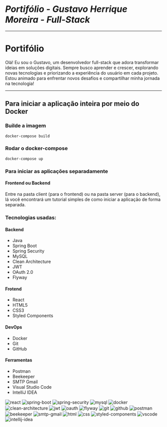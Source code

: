 # **_Portifólio - Gustavo Herrique Moreira - Full-Stack_**

---

<h1>Portifólio</h1>

Olá! Eu sou o Gustavo, um desenvolvedor full-stack que adora transformar ideias em soluções digitais. Sempre busco aprender e crescer, explorando novas tecnologias e priorizando a experiência do usuário em cada projeto. Estou animado para enfrentar novos desafios e compartilhar minha jornada na tecnologia!

---

## Para iniciar a aplicação inteira por meio do Docker

### Builde a imagem

```
docker-compose build
```

### Rodar o **docker-compose**

```
docker-compose up
```

### Para iniciar as aplicações separadamente

#### **Frontend ou Backend**

Entre na pasta client (para o frontend) ou na pasta server (para o backend), lá você encontrará um tutorial simples de como iniciar a aplicação de forma separada.

### Tecnologias usadas:

#### Backend

- Java
- Spring Boot
- Spring Security
- MySQL
- Clean Architecture
- JWT
- OAuth 2.0
- Flyway

#### Frotend

- React
- HTML5
- CSS3
- Styled Components

#### DevOps

- Docker
- Git
- GitHub

#### Ferramentas

- Postman
- Beekeeper
- SMTP Gmail
- Visual Studio Code
- IntelliJ IDEA

<div style="display: inline_block;>
    <img align="center" alt="java" src="https://img.shields.io/badge/Java-ED8B00?style=for-the-badge&logo=openjdk&logoColor=white"/>
    <img align="center" alt="react" src="https://img.shields.io/badge/React-20232A?style=for-the-badge&logo=react&logoColor=61DAFB"/>
    <img align="center" alt="spring-boot" src="https://img.shields.io/badge/SpringBoot-6DB33F?style=for-the-badge&logo=Spring&logoColor=white"/>
    <img align="center" alt="spring-security" src="https://img.shields.io/badge/Spring_Security-6DB33F?style=for-the-badge&logo=Spring&logoColor=white"/>
    <img align="center" alt="mysql" src="https://shields.io/badge/MySQL-lightgrey?logo=mysql&style=plastic&logoColor=white&labelColor=blue"/>
    <img align="center" alt="docker" src="https://img.shields.io/badge/docker-%230db7ed.svg?style=for-the-badge&logo=docker&logoColor=white"/>
    <img align="center" alt="clean-architecture" src="https://img.shields.io/badge/Clean_Architecture-000000?style=for-the-badge&logoColor=white"/>
    <img align="center" alt="jwt" src="https://img.shields.io/badge/JWT-000000?style=for-the-badge&logoColor=white"/>
    <img align="center" alt="oauth" src="https://img.shields.io/badge/OAuth_2.0-000000?style=for-the-badge&logoColor=white"/>
    <img align="center" alt="flyway" src="https://img.shields.io/badge/Flyway-0082FC?style=for-the-badge&logoColor=white"/>
    <img align="center" alt="git" src="https://img.shields.io/badge/GIT-E44C30?style=for-the-badge&logo=git&logoColor=white"/>
    <img align="center" alt="github" src="https://img.shields.io/badge/GitHub-100000?style=for-the-badge&logo=github&logoColor=white"/>
    <img align="center" alt="postman" src="https://img.shields.io/badge/Postman-FF6C37?style=for-the-badge&logo=postman&logoColor=white"/>
    <img align="center" alt="beekeeper" src="https://img.shields.io/badge/Beekeeper-000000?style=for-the-badge&logoColor=white"/>
    <img align="center" alt="smtp-gmail" src="https://img.shields.io/badge/SMTP_Gmail-D93025?style=for-the-badge&logo=gmail&logoColor=white"/>
    <img align="center" alt="html" src="https://img.shields.io/badge/HTML5-E34F26?style=for-the-badge&logo=html5&logoColor=white"/>
    <img align="center" alt="css" src="https://img.shields.io/badge/CSS3-1572B6?style=for-the-badge&logo=css3&logoColor=white"/>
    <img align="center" alt="styled-components" src="https://img.shields.io/badge/styled--components-DB7093?style=for-the-badge&logo=styled-components&logoColor=white"/>
    <img align="center" alt="vscode" src="https://img.shields.io/badge/Visual_Studio_Code-0078D4?style=for-the-badge&logo=visual%20studio%20code&logoColor=white"/>
    <img align="center" alt="intellij-idea" src="https://img.shields.io/badge/Intellij%20Idea-000?logo=intellij-idea&style=for-the-badge"/>
</div>
